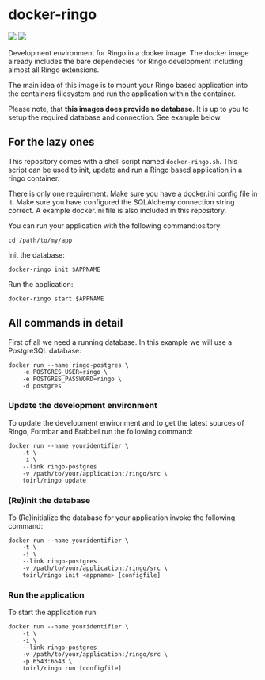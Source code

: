 # docker-ringo
[![](https://images.microbadger.com/badges/version/toirl/ringo.svg)](https://microbadger.com/images/toirl/ringo "Get your own version badge on microbadger.com")
[![](https://images.microbadger.com/badges/image/toirl/ringo.svg)](https://microbadger.com/images/toirl/ringo "Get your own image badge on microbadger.com")


Development environment for Ringo in a docker image. The docker image already
includes the bare dependecies for Ringo development including almost all Ringo extensions.

The main idea of this image is to mount your Ringo based application into the
containers filesystem and run the application within the container.

Please note, that **this images does provide no database**. It is up to you to
setup the required database and connection. See example below.

## For the lazy ones
This repository comes with a shell script named `docker-ringo.sh`.
This script can be used to init, update and run a Ringo based application in a ringo
container. 

There is only one requirement: Make sure you
have a docker.ini config file in it. Make sure you have configured the SQLAlchemy connection string correct.
A example docker.ini file is also included in this repository.

You can run your application with the following command:ository:

	cd /path/to/my/app

Init the database:

	docker-ringo init $APPNAME

Run the application:

	docker-ringo start $APPNAME

## All commands in detail
First of all we need a running database. In this example we will use a
PostgreSQL database:

	docker run --name ringo-postgres \
		-e POSTGRES_USER=ringo \
		-e POSTGRES_PASSWORD=ringo \
		-d postgres

### Update the development environment
To update the development environment and to get the latest sources of Ringo,
Formbar and Brabbel run the following command:

	docker run --name youridentifier \
		-t \
		-i \
		--link ringo-postgres
		-v /path/to/your/application:/ringo/src \
		toirl/ringo update

### (Re)init the database
To (Re)initialize the database for your application invoke the following
command:

	docker run --name youridentifier \
		-t \
		-i \
		--link ringo-postgres
		-v /path/to/your/application:/ringo/src \
		toirl/ringo init <appname> [configfile]

### Run the application
To start the application run:

	docker run --name youridentifier \
		-t \
		-i \
		--link ringo-postgres
		-v /path/to/your/application:/ringo/src \
		-p 6543:6543 \
		toirl/ringo run [configfile]


